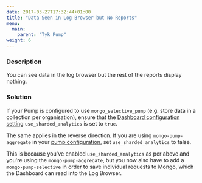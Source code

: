```yaml
---
date: 2017-03-27T17:32:44+01:00
title: "Data Seen in Log Browser but No Reports"
menu:
  main:
    parent: "Tyk Pump"
weight: 6 
---
```


### Description

You can see data in the log browser but the rest of the reports display nothing.

### Solution

If your Pump is configured to use `mongo_selective_pump` (e.g. store data in a collection per organisation), ensure that the [Dashboard configuration setting](/configure/tyk-dashboard-configuration-options/) `use_sharded_analytics` is set to `true`. 

The same applies in the reverse direction. If you are using `mongo-pump-aggregate` in your [pump configuration](/configure/tyk-pump-configuration/), set `use_sharded_analytics` to false.

This is because you've enabled `use_sharded_analytics` as per above and you're using the `mongo-pump-aggregate`, but you now also have to add a `mongo-pump-selective` in order to save individual requests to Mongo, which the Dashboard can read into the Log Browser.